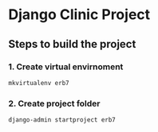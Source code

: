 # Django Clinic Project

## Steps to build the project

### 1. Create virtual envirnoment

```bash
mkvirtualenv erb7
```

### 2. Create project folder

```hash
django-admin startproject erb7
```
